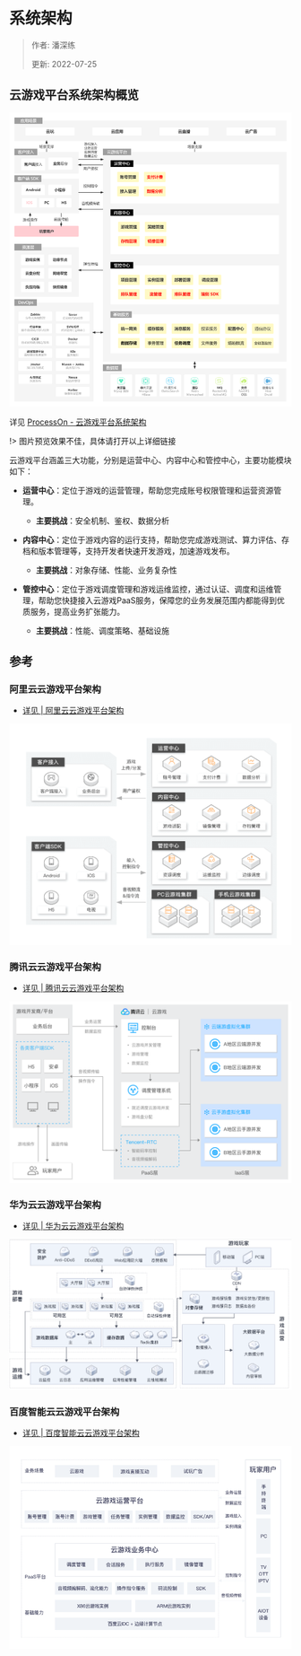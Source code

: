 # 系统架构

> 作者: 潘深练
>
> 更新: 2022-07-25

## 云游戏平台系统架构概览


![](../_media/image/02-system-architecture-diagram/cloudgaming-architecture-001.jpg)


详见 [ProcessOn - 云游戏平台系统架构](https://www.processon.com/view/link/62de672e1efad42d76a068a1)

!> 图片预览效果不佳，具体请打开以上详细链接


云游戏平台涵盖三大功能，分别是运营中心、内容中心和管控中心，主要功能模块如下：

- **运营中心**：定位于游戏的运营管理，帮助您完成账号权限管理和运营资源管理。
    - **主要挑战**：安全机制、鉴权、数据分析

- **内容中心**：定位于游戏内容的运行支持，帮助您完成游戏测试、算力评估、存档和版本管理等，支持开发者快速开发游戏，加速游戏发布。
    - **主要挑战**：对象存储、性能、业务复杂性

- **管控中心**：定位于游戏调度管理和游戏运维监控，通过认证、调度和运维管理，帮助您快捷接入云游戏PaaS服务，保障您的业务发展范围内都能得到优质服务，提高业务扩张能力。
    - **主要挑战**：性能、调度策略、基础设施 

## 参考

### 阿里云云游戏平台架构

- [详见 | 阿里云云游戏平台架构](https://www.aliyun.com/product/industryengine/cloudgamingplatform)

![](../_media/image/02-system-architecture-diagram/cloudgaming-architecture-alicloud.png)


### 腾讯云云游戏平台架构

- [详见 | 腾讯云云游戏平台架构](https://cloud.tencent.com/product/gs)

![](../_media/image/02-system-architecture-diagram/cloudgaming-architecture-tencentcloud.png)


### 华为云云游戏平台架构

- [详见 | 华为云云游戏平台架构](https://www.huaweicloud.com/solution/gamecloud/)

![](../_media/image/02-system-architecture-diagram/cloudgaming-architecture-huaweicloud.png)


### 百度智能云云游戏平台架构

- [详见 | 百度智能云云游戏平台架构](https://cloud.baidu.com/solution/game/cloudgame.html)

![](../_media/image/02-system-architecture-diagram/cloudgaming-architecture-baiducloud.png)





